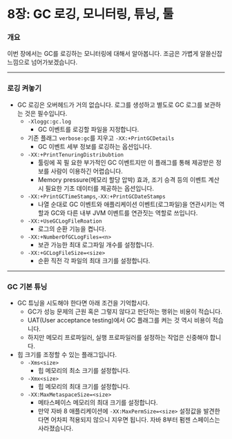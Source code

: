 # 8장: GC 로깅, 모니터링, 튜닝, 툴

### 개요

이번 장에서는 GC를 로깅하는 모니터링에 대해서 알아봅니다. 조금은 가볍게 알쓸신잡 느낌으로 넘어가보겠습니다.

---

### 로깅 켜놓기

- GC 로깅은 오버헤드가 거의 없습니다. 로그를 생성하고 별도로 GC 로그를 보관하는 것은 필수입니다.
    - `-Xloggc:gc.log`
        - GC 이벤트를 로깅할 파일을 지정합니다.
    - 기존 플래그 `verbose:gc`를 지우고 `-XX:+PrintGCDetails`
        - GC 이벤트 세부 정보를 로깅하는 옵션입니다.
    - `-XX:+PrintTenuringDistribubtion`
        - 툴링에 꼭 필 요한 부가적인 GC 이벤트지만 이 플래그를 통해 제공받은 정보를 사람이 이용하긴 어렵습니다.
        - Memory pressure(메모리 할당 압박) 효과, 조기 승격 등의 이벤트 계산 시 필요한 기초 데이터를 제공하는 옵션입니다.
    - `-XX:+PrintGCTimeStamps`,`-XX:+PrintGCDateStamps`
        - 나열 순대로 GC 이벤트와 애플리케이션 이벤트(로그파일)을 연관시키는 역할과 GC와 다른 내부 JVM 이벤트를 연관짓는 역할로 쓰입니다.
    - `-XX:+UseGCLogFileRoation`
        - 로그의 순환 기능을 켭니다.
    - `-XX:+NumberOfGCLogFiles=<n>`
        - 보관 가능한 최대 로그파일 개수를 설정합니다.
    - `-XX:+GCLogFileSize=<size>`
        - 순환 직전 각 파일의 최대 크기를 설정합니다.

---

### GC 기본 튜닝

- GC 튜닝을 시도해야 한다면 아래 조건을 기억합시다.
    - GC가 성능 문제의 근원 혹은 그렇지 않다고 판단하는 행위는 비용이 적습니다.
    - UAT(User acceptance testing)에서 GC 플래그를 켜는 것 역시 비용이 적습니다.
    - 하지만 메모리 프로파일러, 실행 프로파일러를 설정하는 작업은 신중해야 합니다.
- 힙 크기를 조정할 수 있는 플래그입니다.
    - `-Xms<size>`
        - 힙 메모리의 최소 크기를 설정합니다.
    - `-Xmx<size>`
        - 힙 메모리의 최대 크기를 설정합니다.
    - `-XX:MaxMetaspaceSize=<size>`
        - 메타스페이스 메모리의 최대 크기를 설정합니다.
        - 만약 자바 8 애플리케이션에 `-XX:MaxPermSize=<size>` 설정값을 발견한다면 어차피 적용되지 않으니 지우면 됩니다. 자바 8부터 펌젠 스페이스는 사라졌습니다.